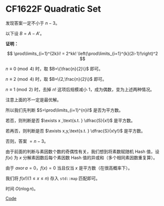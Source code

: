 # CF1622F Quadratic Set

发现答案一定不小于 $n-3$。

以下设 $B=A-A'$。

**证明：**

$$
\prod\limits_{i=1}^{2k}i! =
2^kk!
\left(\prod\limits_{i=1}^{k}(2i-1)!\right)^2
$$

$n\equiv0\pmod{4}$ 时，取 $B=\{\frac{n}{2}\}$ 即可。

$n\equiv2\pmod{4}$ 时，取 $B=\{2,\frac{n}{2}\}$ 即可。

$n\equiv1\pmod{2}$ 时，去掉 $n!$ 这项后规模减小 $1$，成为偶数，变为上述两种情况。

注意上面的不一定是最优解。

所以我们先判断 $S=\prod\limits_{i=1}^{n}i!$ 是否为平方数。

若否，则判断是否 $\exists x ,\text{s.t. } \dfrac{S}{x!}$ 是平方数。

若再否，则判断是否 $\exists x,y,\text{s.t. }  \dfrac{S}{x!y!}$ 是平方数。

否则，答案 $=n-3$。

由于前面的判断与素因数个数的奇偶性有关，我们想到将素数赋随机 Hash 值，设 $f(x)$ 为 $x$ 分解素因数后每个素因数 Hash 值的异或和（多个相同素因数重复算）。

由于 $a \operatorname{xor} a=0$，$f(x)=0$ 当且仅当 $x$ 是平方数（在很高概率下）。

我们将 $f(x!)(1\le x\le n)$ 存入 `std::map` 匹配即可。

时间 $O(n\log n)$。

[Code](https://codeforces.com/contest/1622/submission/142751564)